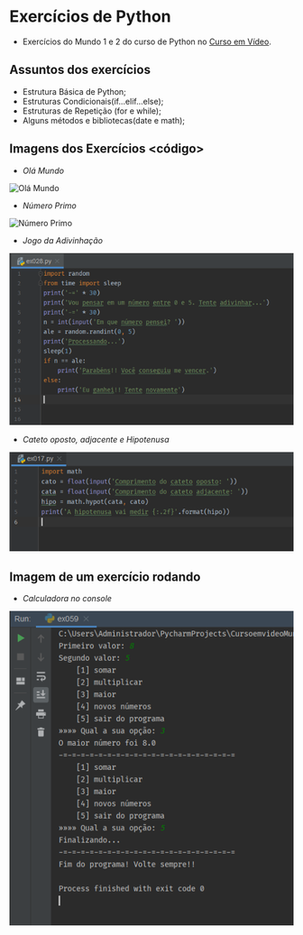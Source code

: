 # Exercícios de Python
- Exercícios do Mundo 1 e 2 do curso de Python no [Curso em Vídeo](http://youtube.com/cursoemvideo).
##  Assuntos dos exercícios
- Estrutura Básica de Python;
- Estruturas Condicionais(if...elif...else);
- Estruturas de Repetição (for e while);
- Alguns métodos e bibliotecas(date e math);

## Imagens dos Exercícios <código>

- *Olá Mundo*

![Olá Mundo](https://github.com/viniciusmartins1/python-exercises/blob/main/Ol%C3%A1%20mundo.PNG)

- *Número Primo*

![Número Primo](https://github.com/viniciusmartins1/python-exercises/blob/main/N%C3%BAmero%20Primo.PNG)

- *Jogo da Adivinhação*

![Jogo da Adivinhação](https://github.com/viniciusmartins1/python-exercises/blob/main/Jogo%20de%20advinha%C3%A7%C3%A3o.PNG)

- *Cateto oposto, adjacente e Hipotenusa*

![Catetos e Hipotenusa](https://github.com/viniciusmartins1/python-exercises/blob/main/Cateto%20oposto,%20adjacente%20e%20Hipotenusa.PNG)

## Imagem de um exercício rodando

- *Calculadora no console*

![Cauculadora](https://github.com/viniciusmartins1/python-exercises/blob/main/Calculadora.PNG)
